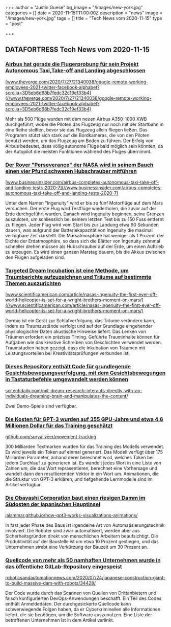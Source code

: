 +++
author = "Justin Guese"
bg_image = "/images/new-york.jpg"
categories = []
date = 2020-11-15T11:00:00Z
description = "news"
image = "/images/new-york.jpg"
tags = []
title = "Tech News vom 2020-11-15"
type = "post"

+++

        
## DATAFORTRESS Tech News vom 2020-11-15

### [Airbus hat gerade die Flugerprobung für sein Projekt Autonomous Taxi,Take-off and Landing abgeschlossen](//www.theverge.com/2020/7/27/21340038/google-remote-working-employees-2021-twitter-facebook-alphabet?scrolla=3D5eb6d68b7fedc32c19ef33b4)


[www.theverge.com/2020/7/27/21340038/google-remote-working-employees-2021-twitter-facebook-alphabet?scrolla=3D5eb6d68b7fedc32c19ef33b4](//www.theverge.com/2020/7/27/21340038/google-remote-working-employees-2021-twitter-facebook-alphabet?scrolla=3D5eb6d68b7fedc32c19ef33b4)


Mehr als 500 Flüge wurden mit dem neuen Airbus A350-1000 XWB durchgeführt, wobei die Piloten das Flugzeug nur noch mit der Startbahn in eine Reihe stellten, bevor sie das Flugzeug allein fliegen ließen. Das Programm stützt sich stark auf die Bordkameras, die von den Piloten benutzt werden, um das Flugzeug am Boden zu führen. Der Erfolg von Airbus bedeutet, dass völlig autonome Flüge bald möglich sein könnten, da der Autopilot die meisten Funktionen während des Fluges übernimmt.


### [Der Rover "Perseverance" der NASA wird in seinem Bauch einen vier Pfund schweren Hubschrauber mitführen](//www.businessinsider.com/airbus-completes-autonomous-taxi-take-off-and-landing-tests-2020-7)


[www.businessinsider.com/airbus-completes-autonomous-taxi-take-off-and-landing-tests-2020-7](//www.businessinsider.com/airbus-completes-autonomous-taxi-take-off-and-landing-tests-2020-7)


Unter dem Namen "Ingenuity" wird er bis zu fünf Motorflüge auf dem Mars versuchen. Der erste Flug wird Testflüge wiederholen, die zuvor auf der Erde durchgeführt wurden. Danach wird Ingenuity beginnen, seine Grenzen auszuloten, um schliesslich bei seinem letzten Test bis zu 150 Fuss entfernt zu fliegen. Jeder Flug wird vom Start bis zur Landung etwa 90 Sekunden dauern, was aufgrund der Batteriekapazität von Ingenuity die maximal verfügbare Zeit darstellt. Die Marsatmosphäre hat weniger als 1 Prozent der Dichte der Erdatmosphäre, so dass sich die Blätter von Ingenuity zehnmal schneller drehen müssen als Hubschrauber auf der Erde, um einen Auftrieb zu erzeugen. Es wird einen ganzen Marstag dauern, bis die Akkus zwischen den Flügen aufgeladen sind.


### [Targeted Dream Incubation ist eine Methode, um Traumberichte aufzuzeichnen und Träume auf bestimmte Themen auszurichten](//www.scientificamerican.com/article/nasas-ingenuity-the-first-ever-off-world-helicopter-is-set-for-a-wright-brothers-moment-on-mars/)


[www.scientificamerican.com/article/nasas-ingenuity-the-first-ever-off-world-helicopter-is-set-for-a-wright-brothers-moment-on-mars/](//www.scientificamerican.com/article/nasas-ingenuity-the-first-ever-off-world-helicopter-is-set-for-a-wright-brothers-moment-on-mars/)


Dormio ist ein Gerät zur Schlafverfolgung, das Träume verändern kann, indem es Traumzustände verfolgt und auf der Grundlage eingehender physiologischer Daten akustische Hinweise liefert. Das Lenken von Träumen erfordert ein präzises Timing. Geführte Trauminhalte können für Aufgaben wie das kreative Schreiben von Geschichten verwendet werden. Traumstudien haben gezeigt, dass die Inkubation von Träumen mit Leistungsvorteilen bei Kreativitätsprüfungen verbunden ist.


### [Dieses Repository enthält Code für grundlegende Gesichtsbewegungsverfolgung, mit dem Gesichtsbewegungen in Tastaturbefehle umgewandelt werden können](//scitechdaily.com/mit-dream-research-interacts-directly-with-an-individuals-dreaming-brain-and-manipulates-the-content/)


[scitechdaily.com/mit-dream-research-interacts-directly-with-an-individuals-dreaming-brain-and-manipulates-the-content/](//scitechdaily.com/mit-dream-research-interacts-directly-with-an-individuals-dreaming-brain-and-manipulates-the-content/)


Zwei Demo-Spiele sind verfügbar.


### [Die Kosten für GPT-3 wurden auf 355 GPU-Jahre und etwa 4,6 Millionen Dollar für das Training geschätzt](//github.com/surya-veer/movement-tracking)


[github.com/surya-veer/movement-tracking](//github.com/surya-veer/movement-tracking)


300 Milliarden Textmarken wurden für das Training des Modells verwendet. Es wird jeweils ein Token auf einmal generiert. Das Modell verfügt über 175 Milliarden Parameter, anhand derer berechnet wird, welches Token bei jedem Durchlauf zu generieren ist. Es wandelt jedes Wort in eine Liste von Zahlen um, die das Wort repräsentieren, berechnet eine Vorhersage und wandelt dann den resultierenden Vektor in ein Wort um. Animationen, die die Struktur von GPT-3 erklären, und tiefgehende Lernmodelle sind im Artikel verfügbar.


### [Die Obayashi Corporation baut einen riesigen Damm im Südosten der japanischen Hauptinsel](//jalammar.github.io/how-gpt3-works-visualizations-animations/)


[jalammar.github.io/how-gpt3-works-visualizations-animations/](//jalammar.github.io/how-gpt3-works-visualizations-animations/)


In fast jeder Phase des Baus ist irgendeine Art von Automatisierungstechnik involviert. Die Roboter sind zwar automatisiert, werden aber aus Sicherheitsgründen direkt von menschlichen Arbeitern beaufsichtigt. Die Produktivität auf der Baustelle ist um etwa 10 Prozent gestiegen, und das Unternehmen strebt eine Verkürzung der Bauzeit um 30 Prozent an.


### [Quellcode von mehr als 50 namhaften Unternehmen wurde in das öffentliche GitLab-Repository eingespeist](//roboticsandautomationnews.com/2020/07/24/japanese-construction-giant-to-build-massive-dam-with-robots/34428/)


[roboticsandautomationnews.com/2020/07/24/japanese-construction-giant-to-build-massive-dam-with-robots/34428/](//roboticsandautomationnews.com/2020/07/24/japanese-construction-giant-to-build-massive-dam-with-robots/34428/)


Der Code wurde durch das Scannen von Quellen von Drittanbietern und falsch konfigurierten DevOps-Anwendungen beschafft. Ein Teil des Codes enthält Anmeldedaten. Der durchgesickerte Quellcode kann schwerwiegende Folgen haben, da er Cyberkriminellen alle Informationen liefert, die sie benötigen, um die Software auszunutzen. Eine Liste der betroffenen Unternehmen ist in dem Artikel verlinkt.